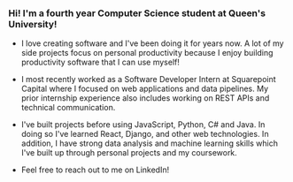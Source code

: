 ### Hi! I'm a fourth year Computer Science student at Queen's University!

- I love creating software and I've been doing it for years now. A lot of my side projects focus on personal productivity because I enjoy building productivity software that I can use myself!

- I most recently worked as a Software Developer Intern at Squarepoint Capital where I focused on web applications and data pipelines. My prior internship experience also includes working on REST APIs and technical communication.

- I've built projects before using JavaScript, Python, C# and Java. In doing so I've learned React, Django, and other web technologies. In addition, I have strong data analysis and machine learning skills which I've built up through personal projects and my coursework.

- Feel free to reach out to me on LinkedIn!

 <!--
**wivn/wivn** is a ✨ _special_ ✨ repository because its `README.md` (this file) appears on your GitHub profile.

Here are some ideas to get you started:

- 🔭 I’m currently working on ...
- 🌱 I’m currently learning ...
- 👯 I’m looking to collaborate on ...
- 🤔 I’m looking for help with ...
- 💬 Ask me about ...
- 📫 How to reach me: ...
- 😄 Pronouns: ...
- ⚡ Fun fact: ...
-->
